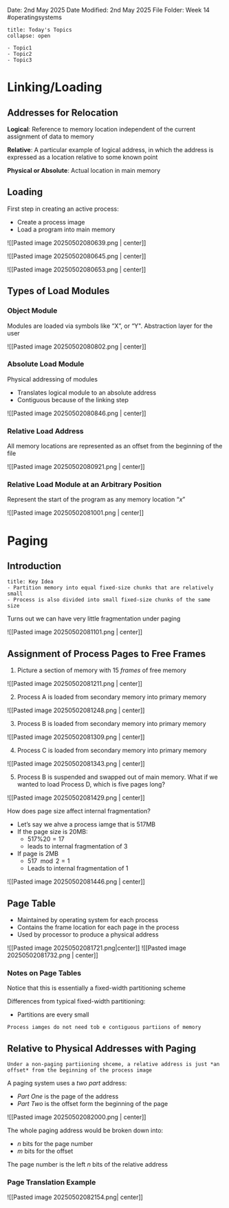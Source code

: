 Date: 2nd May 2025
Date Modified: 2nd May 2025
File Folder: Week 14
#operatingsystems

```ad-abstract
title: Today's Topics
collapse: open

- Topic1
- Topic2
- Topic3

```

# Linking/Loading

## Addresses for Relocation

**Logical**: Reference to memory location independent of the current assignment of data to memory

**Relative**: A particular example of logical address, in which the address is expressed as a location relative to some known point

**Physical or Absolute**: Actual location in main memory

## Loading

First step in creating an active process:
- Create a process image
- Load a program into main memory

![[Pasted image 20250502080639.png | center]]

![[Pasted image 20250502080645.png | center]]

![[Pasted image 20250502080653.png | center]]

## Types of Load Modules

### Object Module

Modules are loaded via symbols like “X”, or “Y". Abstraction layer for the user

![[Pasted image 20250502080802.png | center]]

### Absolute Load Module

Physical addressing of modules
- Translates logical module to an absolute address
- Contiguous because of the linking step

![[Pasted image 20250502080846.png | center]]

### Relative Load Address

All memory locations are represented as an offset from the beginning of the file

![[Pasted image 20250502080921.png | center]]
### Relative Load Module at an Arbitrary Position

Represent the start of the program as any memory location “$x$”

![[Pasted image 20250502081001.png | center]]

# Paging

## Introduction

```ad-summary
title: Key Idea
- Partition memory into equal fixed-size chunks that are relatively small
- Process is also divided into small fixed-size chunks of the same size
```

Turns out we can have very little fragmentation under paging

![[Pasted image 20250502081101.png | center]]

## Assignment of Process Pages to Free Frames

1. Picture a section of memory with 15 *frames* of free memory

![[Pasted image 20250502081211.png | center]]

2. Process A is loaded from secondary memory into primary memory

![[Pasted image 20250502081248.png | center]]

3. Process B is loaded from secondary memory into primary memory

![[Pasted image 20250502081309.png | center]]

4. Process C is loaded from secondary memory into primary memory

![[Pasted image 20250502081343.png | center]]

5. Process B is suspended and swapped out of main memory. What if we wanted to load Process D, which is five pages long?

![[Pasted image 20250502081429.png | center]]

How does page size affect internal fragmentation?
- Let’s say we ahve a process iamge that is 517MB
- If the page size is 20MB:
	- $517 \% 20 = 17$
	- leads to internal fragmentation of 3
- If page is 2MB
	- $517 \mod 2 = 1$
	- Leads to internal fragmentation of 1

![[Pasted image 20250502081446.png | center]]

## Page Table

- Maintained by operating system for each process
- Contains the frame location for each page in the process 
- Used by processor to produce a physical address

![[Pasted image 20250502081721.png|center]]
![[Pasted image 20250502081732.png | center]]

### Notes on Page Tables

Notice that this is essentially a fixed-width partitioning scheme

Differences from typical fixed-width partitioning:
- Partitions are every small

```ad-important
Process iamges do not need tob e contiguous partiions of memory
```

## Relative to Physical Addresses with Paging

```ad-note
Under a non-paging partiioning shceme, a relative address is just *an offset* from the beginning of the process image
```

A paging system uses a *two part* address:
- *Part One* is the page of the address
- *Part Two* is the offset form the beginning of the page

![[Pasted image 20250502082000.png | center]]

The whole paging address would be broken down into:
- $n$ bits for the page number
- $m$ bits for the offset

The page number is the left $n$ bits of the relative address

### Page Translation Example


![[Pasted image 20250502082154.png| center]]